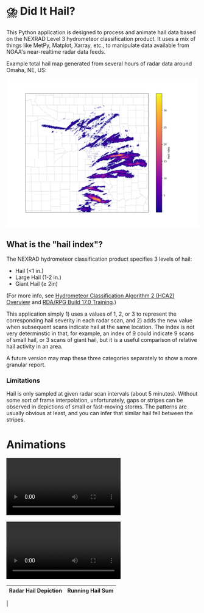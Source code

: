 # ⛈️ Did It Hail?

This Python application is designed to process and animate hail data based on the NEXRAD Level 3 hydrometeor classification product. It uses a mix of things like MetPy, Matplot, Xarray, etc., to manipulate data available from NOAA's near-realtime radar data feeds.

Example total hail map generated from several hours of radar data around Omaha, NE, US:

![example hail sum](assets/example_sum.png)

## What is the "hail index"?

The NEXRAD hydrometeor classification product specifies 3 levels of hail:

- Hail (<1 in.)
- Large Hail (1-2 in.)
- Giant Hail (≥ 2in)

(For more info, see [Hydrometeor Classification Algorithm 2 (HCA2) Overview](https://www.nssl.noaa.gov/about/events/review2015/science/files/Schuur_NSSLReview2015.pdf) and [RDA/RPG Build 17.0 Training](https://training.weather.gov/wdtd/buildTraining/build17/documents/build17-deploy.pdf).)

This application simply 1) uses a values of 1, 2, or 3 to represent the corresponding hail severity in each radar scan, and 2) adds the new value when subsequent scans indicate hail at the same location.  The index is not very determinstic in that, for example, an index of 9 could indicate 9 scans of small hail, or 3 scans of giant hail, but it is a useful comparison of relative hail activity in an area.

A future version may map these three categories separately to show a more granular report.

### Limitations

Hail is only sampled at given radar scan intervals (about 5 minutes).  Without some sort of frame interpolation, unfortunately, gaps or stripes can be observed in depictions of small or fast-moving storms.  The patterns are usually obvious at least, and you can infer that similar hail fell between the stripes.

# Animations

![](assets/hail_movement.mov)

![](assets/hail_sum.mov)

Radar Hail Depiction  |  Running Hail Sum
----------------------|------------------
 | 